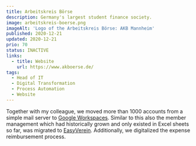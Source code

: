 ```yaml
---
title: Arbeitskreis Börse
description: Germany's largest student finance society.
image: arbeitskreis-boerse.png
imageAlt: 'Logo of the Arbeitskreis Börse: AKB Mannheim'
published: 2020-12-21
updated: 2020-12-21
prio: 70
status: INACTIVE
links:
  - title: Website
    url: https://www.akboerse.de/
tags:
  - Head of IT
  - Digital Transformation
  - Process Automation
  - Website
---
```


Together with my colleague, we moved more than 1000 accounts from a simple mail server to [Google Workspaces](https://workspace.google.com/). Similar to this also the member management which had historically grown and only existed in Excel sheets so far, was migrated to [EasyVerein](https://easyverein.com/). Additionally, we digitalized the expense reimbursement process.
